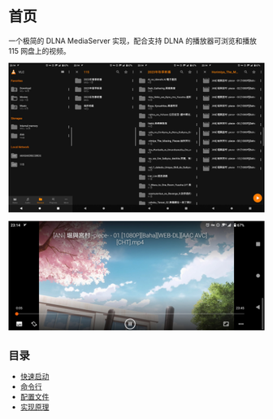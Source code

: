 # 首页

一个极简的 DLNA MediaServer 实现，配合支持 DLNA 的播放器可浏览和播放 115 网盘上的视频。

![](images/screenshot_1-4.jpg)

![](images/screenshot_5.jpg)

## 目录

* [快速启动](1-quick-start.md)
* [命令行](2-command-line.md)
* [配置文件](3-configuration.md)
* [实现原理](4-mechanism.md)
